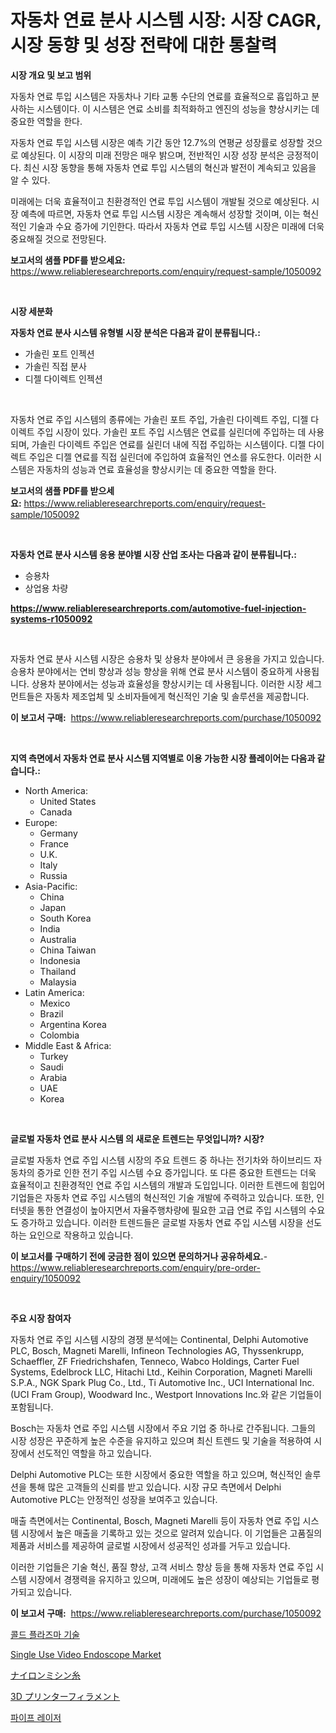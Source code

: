 <p><h1>자동차 연료 분사 시스템 시장: 시장 CAGR, 시장 동향 및 성장 전략에 대한 통찰력</h1></p><p><strong>시장 개요 및 보고 범위</strong></p>
<p><p>자동차 연료 투입 시스템은 자동차나 기타 교통 수단의 연료를 효율적으로 흡입하고 분사하는 시스템이다. 이 시스템은 연료 소비를 최적화하고 엔진의 성능을 향상시키는 데 중요한 역할을 한다.</p><p>자동차 연료 투입 시스템 시장은 예측 기간 동안 12.7%의 연평균 성장률로 성장할 것으로 예상된다. 이 시장의 미래 전망은 매우 밝으며, 전반적인 시장 성장 분석은 긍정적이다. 최신 시장 동향을 통해 자동차 연료 투입 시스템의 혁신과 발전이 계속되고 있음을 알 수 있다.</p><p>미래에는 더욱 효율적이고 친환경적인 연료 투입 시스템이 개발될 것으로 예상된다. 시장 예측에 따르면, 자동차 연료 투입 시스템 시장은 계속해서 성장할 것이며, 이는 혁신적인 기술과 수요 증가에 기인한다. 따라서 자동차 연료 투입 시스템 시장은 미래에 더욱 중요해질 것으로 전망된다.</p></p>
<p><strong>보고서의 샘플 PDF를 받으세요:</strong> <a href="https://www.reliableresearchreports.com/enquiry/request-sample/1050092">https://www.reliableresearchreports.com/enquiry/request-sample/1050092</a></p>
<p>&nbsp;</p>
<p><strong>시장 세분화</strong></p>
<p><strong>자동차 연료 분사 시스템 유형별 시장 분석은 다음과 같이 분류됩니다.:</strong></p>
<p><ul><li>가솔린 포트 인젝션</li><li>가솔린 직접 분사</li><li>디젤 다이렉트 인젝션</li></ul></p>
<p>&nbsp;</p>
<p><p>자동차 연료 주입 시스템의 종류에는 가솔린 포트 주입, 가솔린 다이렉트 주입, 디젤 다이렉트 주입 시장이 있다. 가솔린 포트 주입 시스템은 연료를 실린더에 주입하는 데 사용되며, 가솔린 다이렉트 주입은 연료를 실린더 내에 직접 주입하는 시스템이다. 디젤 다이렉트 주입은 디젤 연료를 직접 실린더에 주입하여 효율적인 연소를 유도한다. 이러한 시스템은 자동차의 성능과 연료 효율성을 향상시키는 데 중요한 역할을 한다.</p></p>
<p><strong>보고서의 샘플 PDF를 받으세요:</strong>&nbsp;<a href="https://www.reliableresearchreports.com/enquiry/request-sample/1050092">https://www.reliableresearchreports.com/enquiry/request-sample/1050092</a></p>
<p>&nbsp;</p>
<p><strong> 자동차 연료 분사 시스템 응용 분야별 시장 산업 조사는 다음과 같이 분류됩니다.:</strong></p>
<p><ul><li>승용차</li><li>상업용 차량</li></ul></p>
<p><strong><a href="https://www.reliableresearchreports.com/automotive-fuel-injection-systems-r1050092">https://www.reliableresearchreports.com/automotive-fuel-injection-systems-r1050092</a></strong></p>
<p>&nbsp;</p>
<p><p>자동차 연료 분사 시스템 시장은 승용차 및 상용차 분야에서 큰 응용을 가지고 있습니다. 승용차 분야에서는 연비 향상과 성능 향상을 위해 연료 분사 시스템이 중요하게 사용됩니다. 상용차 분야에서는 성능과 효율성을 향상시키는 데 사용됩니다. 이러한 시장 세그먼트들은 자동차 제조업체 및 소비자들에게 혁신적인 기술 및 솔루션을 제공합니다.</p></p>
<p><strong>이 보고서 구매:</strong>&nbsp; <a href="https://www.reliableresearchreports.com/purchase/1050092">https://www.reliableresearchreports.com/purchase/1050092</a></p>
<p>&nbsp;</p>
<p><strong>지역 측면에서 자동차 연료 분사 시스템 지역별로 이용 가능한 시장 플레이어는 다음과 같습니다.:</strong></p>
<p><ul>
    <li>
        North America:
        <ul>
            <li>United States</li>
            <li>Canada</li>
        </ul>
    </li>
    <li>
        Europe:
        <ul>
            <li>Germany</li>
            <li>France</li>
            <li>U.K.</li>
            <li>Italy</li>
            <li>Russia</li>
        </ul>
    </li>
    <li>
        Asia-Pacific:
        <ul>
            <li>China</li>
            <li>Japan</li>
            <li>South Korea</li>
            <li>India</li>
            <li>Australia</li>
            <li>China Taiwan</li>
            <li>Indonesia</li>
            <li>Thailand</li>
            <li>Malaysia</li>
        </ul>
    </li>
    <li>
        Latin America:
        <ul>
            <li>Mexico</li>
            <li>Brazil</li>
            <li>Argentina Korea</li>
            <li>Colombia</li>
        </ul>
    </li>
    <li>
        Middle East & Africa:
        <ul>
            <li>Turkey</li>
            <li>Saudi</li>
            <li>Arabia</li>
            <li>UAE</li>
            <li>Korea</li>
        </ul>
    </li>
    </ul></p>
<p>&nbsp;</p>
<p><strong>글로벌 자동차 연료 분사 시스템 의 새로운 트렌드는 무엇입니까? 시장?</strong></p>
<p><p>글로벌 자동차 연료 주입 시스템 시장의 주요 트렌드 중 하나는 전기차와 하이브리드 자동차의 증가로 인한 전기 주입 시스템 수요 증가입니다. 또 다른 중요한 트렌드는 더욱 효율적이고 친환경적인 연료 주입 시스템의 개발과 도입입니다. 이러한 트렌드에 힘입어 기업들은 자동차 연료 주입 시스템의 혁신적인 기술 개발에 주력하고 있습니다. 또한, 인터넷을 통한 연결성이 높아지면서 자율주행차량에 필요한 고급 연료 주입 시스템의 수요도 증가하고 있습니다. 이러한 트렌드들은 글로벌 자동차 연료 주입 시스템 시장을 선도하는 요인으로 작용하고 있습니다.</p></p>
<p><strong>이 보고서를 구매하기 전에 궁금한 점이 있으면 문의하거나 공유하세요.</strong>- <a href="https://www.reliableresearchreports.com/enquiry/pre-order-enquiry/1050092">https://www.reliableresearchreports.com/enquiry/pre-order-enquiry/1050092</a></p>
<p>&nbsp;</p>
<p><strong>주요 시장 참여자</strong></p>
<p><p> 자동차 연료 주입 시스템 시장의 경쟁 분석에는 Continental, Delphi Automotive PLC, Bosch, Magneti Marelli, Infineon Technologies AG, Thyssenkrupp, Schaeffler, ZF Friedrichshafen, Tenneco, Wabco Holdings, Carter Fuel Systems, Edelbrock LLC, Hitachi Ltd., Keihin Corporation, Magneti Marelli S.P.A., NGK Spark Plug Co., Ltd., Ti Automotive Inc., UCI International Inc. (UCI Fram Group), Woodward Inc., Westport Innovations Inc.와 같은 기업들이 포함됩니다.</p><p>Bosch는 자동차 연료 주입 시스템 시장에서 주요 기업 중 하나로 간주됩니다. 그들의 시장 성장은 꾸준하게 높은 수준을 유지하고 있으며 최신 트렌드 및 기술을 적용하여 시장에서 선도적인 역할을 하고 있습니다.</p><p>Delphi Automotive PLC는 또한 시장에서 중요한 역할을 하고 있으며, 혁신적인 솔루션을 통해 많은 고객들의 신뢰를 받고 있습니다. 시장 규모 측면에서 Delphi Automotive PLC는 안정적인 성장을 보여주고 있습니다.</p><p>매출 측면에서는 Continental, Bosch, Magneti Marelli 등이 자동차 연료 주입 시스템 시장에서 높은 매출을 기록하고 있는 것으로 알려져 있습니다. 이 기업들은 고품질의 제품과 서비스를 제공하여 글로벌 시장에서 성공적인 성과를 거두고 있습니다.</p><p>이러한 기업들은 기술 혁신, 품질 향상, 고객 서비스 향상 등을 통해 자동차 연료 주입 시스템 시장에서 경쟁력을 유지하고 있으며, 미래에도 높은 성장이 예상되는 기업들로 평가되고 있습니다.</p></p>
<p><strong>이 보고서 구매:</strong>&nbsp;&nbsp;<a href="https://www.reliableresearchreports.com/purchase/1050092">https://www.reliableresearchreports.com/purchase/1050092</a></p>
<p><p><a href="https://github.com/plelbej847484502/Market-Research-Report-List-1/blob/main/211618422353.md">콜드 플라즈마 기술</a></p><p><a href="https://github.com/WillieWoodard/Market-Research-Report-List-4/blob/main/single-use-video-endoscope-market.md">Single Use Video Endoscope Market</a></p><p><a href="https://github.com/oafhukehf4709715/Market-Research-Report-List-1/blob/main/409363424375.md">ナイロンミシン糸</a></p><p><a href="https://medium.com/@josephee58/3d%E3%83%97%E3%83%AA%E3%83%B3%E3%82%BF%E3%83%BC%E3%83%95%E3%82%A3%E3%83%A9%E3%83%A1%E3%83%B3%E3%83%88%E5%B8%82%E5%A0%B4%E3%81%AE%E8%A6%8F%E6%A8%A1-cagr-%E3%83%88%E3%83%AC%E3%83%B3%E3%83%89-2024%E5%B9%B4-2030%E5%B9%B4-e8cb5a644df7">3D プリンターフィラメント</a></p><p><a href="https://medium.com/@tomienow676/%ED%8C%8C%EC%9D%B4%ED%94%84-%EB%A0%88%EC%9D%B4%EC%A0%80-%EC%8B%9C%EC%9E%A5-%EA%B7%9C%EB%AA%A8-%EC%8B%9C%EC%9E%A5-%EC%A0%84%EB%A7%9D-%EB%B0%8F-%EC%8B%9C%EC%9E%A5-%EC%98%88%EC%B8%A1-2024%EB%85%84%EB%B6%80%ED%84%B0-2031%EB%85%84%EA%B9%8C%EC%A7%80-5d635094de9e">파이프 레이저</a></p></p>